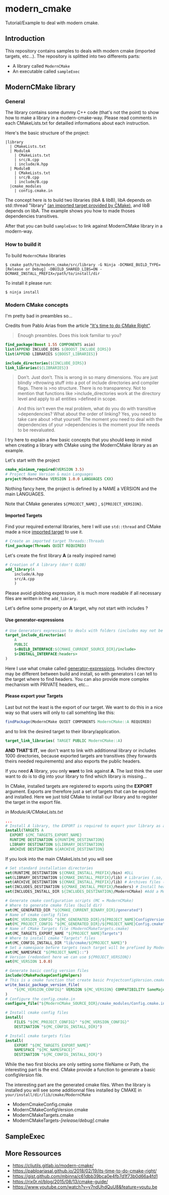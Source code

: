 # modern_cmake

Tutorial/Example to deal with modern cmake.

## Introduction

This repository contains samples to deals with modern cmake (imported targets, etc...).
The repository is splitted into two differents parts:

* A library called `ModernCMake`
* An executable called `sampleExec`

## ModernCMake library

### General

The library contains some dummy C++ code (that's not the point) to show how to make a library in a modern-cmake-way.
Please read comments in each CMakeLists.txt for detailled informations about each instruction.

Here's the basic structure of the project:

```
|library
  | CMakeLists.txt
  | ModuleA
    | CMakeLists.txt
    | src/A.cpp
    | include/A.hpp
  | ModuleB
    | CMakeLists.txt
    | src/B.cpp
    | include/B.cpp
  |cmake_modules
    | config.cmake.in
```

The concept here is to build two libraries (libA & libB), libA depends on std::thread "library" [(an imported target provided by CMake)](https://cmake.org/cmake/help/v3.16/module/FindThreads.html), and libB depends on libA. The example shows you how to made thoses dependencies transitives.

After that you can build `sampleExec` to link against ModernCMake library in a modern-way.

### How to build it

To build `ModernCMake` libraries

`$ cmake path/to/modern_cmake/src/library -G Ninja -DCMAKE_BUILD_TYPE=[Release or Debug] -DBUILD_SHARED_LIBS=ON -DCMAKE_INSTALL_PREFIX=/path/to/install/dir`

To install it please run:

`$ ninja install`

### Modern CMake concepts

I'm pretty bad in preambles so...

Credits from Pablo Arias from the article ["It's time to do CMake Right"](https://pabloariasal.github.io/2018/02/19/its-time-to-do-cmake-right/).

> Enough preambles. Does this look familiar to you?

```cmake
find_package(Boost 1.55 COMPONENTS asio)
list(APPEND INCLUDE_DIRS ${BOOST_INCLUDE_DIRS})
list(APPEND LIBRARIES ${BOOST_LIBRARIES})

include_directories(${INCLUDE_DIRS})
link_libraries(${LIBRARIES})
```

>Don’t. Just don’t. This is wrong in so many dimensions. You are just blindly >throwing stuff into a pot of include directories and compiler flags. There is >no structure. There is no transparency. Not to mention that functions like >include_directories work at the directory level and apply to all entities >defined in scope.

>And this isn’t even the real problem, what do you do with transitive >dependencies? What about the order of linking? Yes, you need to take care about >that yourself. The moment you need to deal with the dependencies of your >dependencies is the moment your life needs to be reevaluated.

I try here to explain a few basic concepts that you should keep in mind when creating a library with CMake using the ModernCMake library as an example.

Let's start with the project

```cmake
cmake_minimum_required(VERSION 3.5)
# Project Name Version & main Languages
project(ModernCMake VERSION 1.0.0 LANGUAGES CXX)
```

Nothing fancy here, the project is defined by a NAME a VERSION and the main LANGUAGES.

Note that CMake generates `${PROJECT_NAME}` , `${PROJECT_VERSION}`.

#### Imported Targets

Find your required external libraries, here I will use `std::thread` and CMake made a nice [imported target](https://cmake.org/cmake/help/v3.16/module/FindThreads.html) to use it.

```cmake
# Create an imported target Threads::Threads
find_package(Threads QUIET REQUIRED)
```

Let's create the first library **A** (a really inspired name)

```cmake
# Creation of A library (don't GLOB)
add_library(A
    include/A.hpp
    src/A.cpp
    )

```

Please avoid globbing expression, it is much more readable if all necessary files are written in the `add_library`.

Let's define some property on **A** target, why not start with includes ?

#### Use generator-expressions

```cmake
# Use Generators expression to deals with folders (includes may not be at the same place between build and install).
target_include_directories(
    A
    PUBLIC
    $<BUILD_INTERFACE:${CMAKE_CURRENT_SOURCE_DIR}/include>
    $<INSTALL_INTERFACE:headers>
)
```

Here I use what cmake called [generator-expressions](https://cmake.org/cmake/help/v3.16/manual/cmake-generator-expressions.7.html). Includes directory may be different between build and install, so with generators I can tell to the target where to find headers. You can also provide more complex mechanism with PRIVATE headers, etc...

#### Please export your Targets

Last but not the least is the export of our target. We want to do this in a nice way so that users will only to call somehting like this:

```cmake
findPackage(ModernCMake QUIET COMPONENTS ModernCMake::A REQUIRED)
```

 and to link the desired target to their library/application.

```cmake
target_link_libraries( TARGET PUBLIC ModernCMake::A)
```

**AND THAT'S IT**, we don't want to link with additionnal library or includes 1000 directories, because exported targets are transitives (they forwards theirs needed requirements) and also exports the public headers.

If you need **A** library, you only **want** to link against **A**. The last think the user want to do is to dig into your library to find which library is missing...

In CMake, installed targets are registered to exports using the **EXPORT** argument. Exports are therefore just a set of targets that can be exported and installed. Here we just told CMake to install our library and to register the target in the export file.

_in Module/A/CMakeLists.txt_

```cmake
...
# Install A library, the EXPORT is required to export your library as a COMPONENTS (ModernCMake::A)
install(TARGETS A
  EXPORT ${MC_TARGETS_EXPORT_NAME}
  RUNTIME DESTINATION ${RUNTIME_DESTINATION}
  LIBRARY DESTINATION ${LIBRARY_DESTINATION}
  ARCHIVE DESTINATION ${ARCHIVE_DESTINATION}
```

If you look into the main CMakeLists.txt you will see

```cmake
# Set standard installation directories
set(RUNTIME_DESTINATION ${CMAKE_INSTALL_PREFIX}/bin) #DLL
set(LIBRARY_DESTINATION ${CMAKE_INSTALL_PREFIX}/lib) # Libraries (.so, .lib, .dylib)
set(ARCHIVE_DESTINATION ${CMAKE_INSTALL_PREFIX}/lib) # Archives files (if needed)
set(INCLUDES_DESTINATION ${CMAKE_INSTALL_PREFIX}/headers) # Install headers in a headers directory
set(INCLUDES_INSTALL_DIR ${INCLUDES_DESTINATION}/ModernCMake) #Add a ModernCmake directory after headers/

# Generate cmake configuration scripts (MC = ModernCMake)
# Where to generate cmake files (build dir)
set(MC_GENERATED_DIR "${CMAKE_CURRENT_BINARY_DIR}/generated")
# Name of cmake config files
set(MC_VERSION_CONFIG "${MC_GENERATED_DIR}/${PROJECT_NAME}ConfigVersion.cmake")
set(MC_PROJECT_CONFIG "${MC_GENERATED_DIR}/${PROJECT_NAME}Config.cmake")
# Name of CMake Targets file (ModernCMakeTargets.cmake)
set(MC_TARGETS_EXPORT_NAME "${PROJECT_NAME}Targets")
# Where to install cmake "Targets" files
set(MC_CONFIG_INSTALL_DIR "lib/cmake/${PROJECT_NAME}")
# Set a namespace before targets (each target will be prefixed by ModernCMake::)
set(MC_NAMESPACE "${PROJECT_NAME}::")
# Version (redondant here we can use ${PROJECT_VERSION})
set(MC_VERSION 1.0.0)

# Generate basic config version files
include(CMakePackageConfigHelpers)
# This is a cmake function that create basic ProjectconfigVersion.cmake files.
write_basic_package_version_file(
    "${MC_VERSION_CONFIG}" VERSION ${MC_VERSION} COMPATIBILITY SameMajorVersion
)
# Configure the config.cmake.in
configure_file("${ModernCMake_SOURCE_DIR}/cmake_modules/Config.cmake.in" "${MC_PROJECT_CONFIG}" @ONLY)

# Install cmake config files
install(
    FILES "${MC_PROJECT_CONFIG}" "${MC_VERSION_CONFIG}"
    DESTINATION "${MC_CONFIG_INSTALL_DIR}")

# Install cmake targets files
install(
    EXPORT "${MC_TARGETS_EXPORT_NAME}"
    NAMESPACE "${MC_NAMESPACE}"
    DESTINATION "${MC_CONFIG_INSTALL_DIR}")
```

While the two first blocks are only setting some fileName or Path, the interesting part is the end. CMake provide a function to generate a basic configVersion file.



The interesting part are the generated cmake files. When the library is installed you will see some additionnal files installed by CMAKE in `your/install/dir/lib/cmake/ModernCMake`

* ModernCmakeConfig.cmake
* ModernCMakeConfigVersion.cmake
* ModernCMakeTargets.cmake
* ModernCMakeTargets-_[release/debug]_.cmake

## SampleExec

## More Ressources

* https://cliutils.gitlab.io/modern-cmake/
* https://pabloariasal.github.io/2018/02/19/its-time-to-do-cmake-right/
* https://gist.github.com/mbinna/c61dbb39bca0e4fb7d1f73b0d66a4fd1
* https://rix0r.nl/blog/2015/08/13/cmake-guide/
* https://www.youtube.com/watch?v=y7ndUhdQuU8&feature=youtu.be